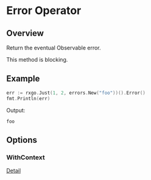 # Error Operator

## Overview

Return the eventual Observable error. 

This method is blocking.

## Example

```go
err := rxgo.Just(1, 2, errors.New("foo"))().Error()
fmt.Println(err)
```

Output:

```
foo
```

## Options

### WithContext

[Detail](options.md#withcontext)